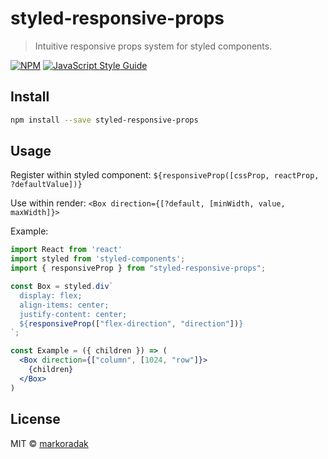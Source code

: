 # styled-responsive-props

> Intuitive responsive props system for styled components.

[![NPM](https://img.shields.io/npm/v/styled-responsive-props.svg)](https://www.npmjs.com/package/styled-responsive-props) [![JavaScript Style Guide](https://img.shields.io/badge/code_style-standard-brightgreen.svg)](https://standardjs.com)

## Install

```bash
npm install --save styled-responsive-props
```

## Usage

Register within styled component:
`${responsiveProp([cssProp, reactProp, ?defaultValue])}`

Use within render:
`<Box direction={[?default, [minWidth, value, maxWidth]}>`

Example:
```jsx
import React from 'react'
import styled from 'styled-components';
import { responsiveProp } from "styled-responsive-props";

const Box = styled.div`
  display: flex;
  align-items: center;
  justify-content: center;
  ${responsiveProp(["flex-direction", "direction"])}
`;

const Example = ({ children }) => (
  <Box direction={["column", [1024, "row"]}>
    {children}
  </Box>
)
```

## License

MIT © [markoradak](https://github.com/markoradak)
